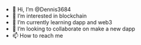 - 👋 Hi, I’m @Dennis3684
- 👀 I’m interested in blockchain
- 🌱 I’m currently learning dapp and web3
- 💞️ I’m looking to collaborate on make a new dapp
- 📫 How to reach me 

<!---
Dennis3684/Dennis3684 is a ✨ special ✨ repository because its `README.md` (this file) appears on your GitHub profile.
You can click the Preview link to take a look at your changes.
--->
